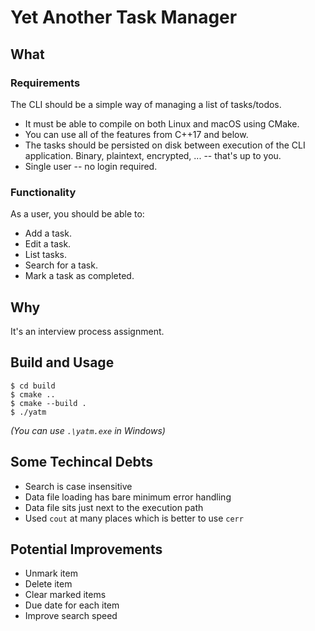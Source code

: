 # Yet Another Task Manager

## What
### Requirements
The CLI should be a simple way of managing a list of tasks/todos.

* It must be able to compile on both Linux and macOS using CMake.
* You can use all of the features from C++17 and below.
* The tasks should be persisted on disk between execution of the CLI application. Binary, plaintext, encrypted, ... -- that's up to you.
* Single user -- no login required.

### Functionality
As a user, you should be able to:

* Add a task.
* Edit a task.
* List tasks.
* Search for a task.
* Mark a task as completed.

## Why
It's an interview process assignment.

## Build and Usage
```
$ cd build
$ cmake ..
$ cmake --build .
$ ./yatm
```
*(You can use `.\yatm.exe` in Windows)*


## Some Techincal Debts
- Search is case insensitive
- Data file loading has bare minimum error handling
- Data file sits just next to the execution path
- Used `cout` at many places which is better to use `cerr`

## Potential Improvements
- Unmark item
- Delete item
- Clear marked items
- Due date for each item
- Improve search speed
